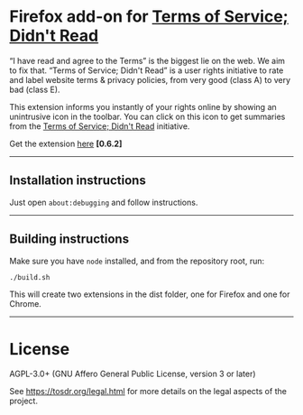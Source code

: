 # Firefox add-on for [Terms of Service; Didn't Read][tosdr]

“I have read and agree to the Terms” is the biggest lie on the web.
We aim to fix that. “Terms of Service; Didn't Read” is a user
rights initiative to rate and label website terms & privacy
policies, from very good (class A) to very bad (class E).

This extension informs you instantly of your rights online by
showing an unintrusive icon in the toolbar. You can click on this
icon to get summaries from the [Terms of Service; Didn't
Read][tosdr] initiative.

Get the extension
[here](https://addons.mozilla.org/en-US/firefox/addon/terms-of-service-didnt-read) **[0.6.2]**

[tosdr]: https://tosdr.org

-----------

Installation instructions
-------------------------

Just open ```about:debugging``` and follow instructions.

-----------

Building instructions
---------------------

Make sure you have `node` installed, and from the repository root, run:

```bash
./build.sh
```
This will create two extensions in the dist folder, one for Firefox and one for Chrome.
 
-----------


License
======

AGPL-3.0+ (GNU Affero General Public License, version 3 or later)

See <https://tosdr.org/legal.html> for more details on the legal aspects of the project.
